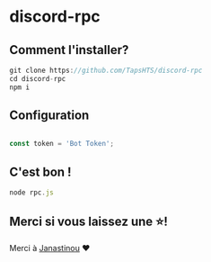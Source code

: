 # discord-rpc

## Comment l'installer?

```js
git clone https://github.com/TapsHTS/discord-rpc
cd discord-rpc
npm i
```

## Configuration

```js

const token = 'Bot Token';

```

## C'est bon !

```js 
node rpc.js

```

## Merci si vous laissez une ⭐!

Merci à [Janastinou](https://github.com/Janastinou) ❤


